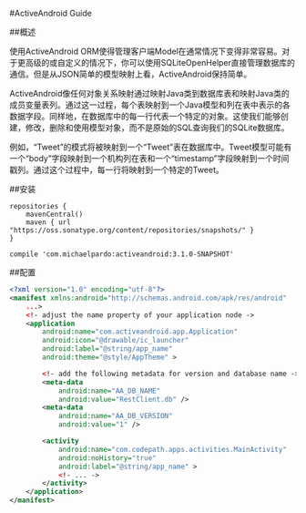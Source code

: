 #ActiveAndroid Guide

##概述

使用ActiveAndroid ORM使得管理客户端Model在通常情况下变得非常容易。对于更高级的或自定义的情况下，你可以使用SQLiteOpenHelper直接管理数据库的通信。但是从JSON简单的模型映射上看，ActiveAndroid保持简单。

ActiveAndroid像任何对象关系映射通过映射Java类到数据库表和映射Java类的成员变量表列。通过这一过程，每个表映射到一个Java模型和列在表中表示的各数据字段。同样地，在数据库中的每一行代表一个特定的对象。这使我们能够创建，修改，删除和使用模型对象，而不是原始的SQL查询我们的SQLite数据库。

例如，“Tweet”的模式将被映射到一个“Tweet”表在数据库中。Tweet模型可能有一个“body”字段映射到一个机构列在表和一个“timestamp”字段映射到一个时间戳列。通过这个过程中，每一行将映射到一个特定的Tweet。

##安装

```
repositories {
    mavenCentral()
    maven { url "https://oss.sonatype.org/content/repositories/snapshots/" }
}

compile 'com.michaelpardo:activeandroid:3.1.0-SNAPSHOT'
```

##配置

```xml
<?xml version="1.0" encoding="utf-8"?>
<manifest xmlns:android="http://schemas.android.com/apk/res/android"
    ...>
    <!- adjust the name property of your application node ->
    <application
        android:name="com.activeandroid.app.Application"
        android:icon="@drawable/ic_launcher"
        android:label="@string/app_name"
        android:theme="@style/AppTheme" >

        <!- add the following metadata for version and database name ->
        <meta-data
            android:name="AA_DB_NAME"
            android:value="RestClient.db" />
        <meta-data
            android:name="AA_DB_VERSION"
            android:value="1" />

        <activity
            android:name="com.codepath.apps.activities.MainActivity"
            android:noHistory="true"
            android:label="@string/app_name" >
            <!- ... ->
        </activity>
    </application>
</manifest>
```
